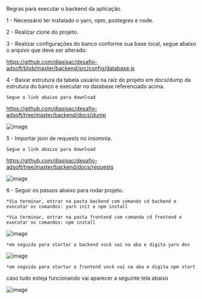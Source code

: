 Regras para executar o backend da aplicação.

1 - Necessário ter instalado o yarn, npm, postegres e node.

2 - Realizar clone do projeto.


3 - Realizar configurações do banco conforme sua base local, segue abaixo o arquivo que deve ser alterado:

  https://github.com/diasisac/desafio-adsoft/blob/master/backend/src/config/database.js

4 - Baixar estrutura da tabela usuário na raiz do projeto em docs/dump da estrutura do banco e executar no database referenciado acima.
    
    Segue o link abaixo para download
  
  https://github.com/diasisac/desafio-adsoft/tree/master/backend/docs/dump
  

  ![image](https://user-images.githubusercontent.com/40832333/111523983-a7eb4a00-873a-11eb-8cbe-48f383e49587.png)


5 - Importar json de requests no insomnia.
   
    Segue o link abaixo para download
  
  https://github.com/diasisac/desafio-adsoft/tree/master/backend/docs/requests
  
  ![image](https://user-images.githubusercontent.com/40832333/111523645-475c0d00-873a-11eb-83a7-0a611bb663c0.png)
  
   

6 - Seguir os passos abaixo para rodar projeto.

    *Via terminar, entrar na pasta backend com comando cd backend e executar os comandos: yarn init e npm install

    *Via terminar, entrar na pasta frontend com comando cd frontend e executar os comandos: npm install


 ![image](https://user-images.githubusercontent.com/40832333/111672278-90729680-87f8-11eb-8d5c-88d3be7de7f1.png)
 
    *em seguida para startar o backend você vai na aba e digita yarn dev
 
 ![image](https://user-images.githubusercontent.com/40832333/111673043-53f36a80-87f9-11eb-8fc5-126221b29884.png)
 
    *em seguida para startar o frontend você vai na aba e digita npm start
 
  caso tudo esteja funcionando vai aparecer a seguinte tela abaixo

  ![image](https://user-images.githubusercontent.com/40832333/111673573-ded46500-87f9-11eb-8932-e35b5edf9c28.png)

